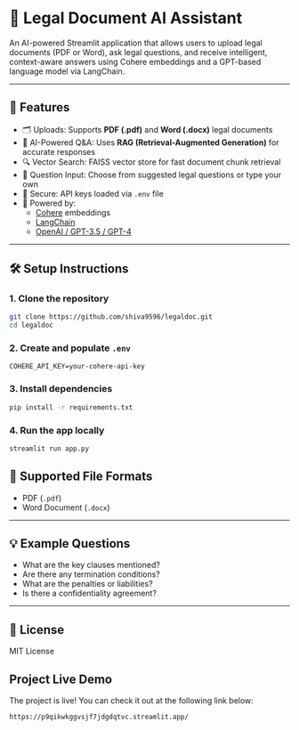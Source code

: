 
# 📄 Legal Document AI Assistant

An AI-powered Streamlit application that allows users to upload legal documents (PDF or Word), ask legal questions, and receive intelligent, context-aware answers using Cohere embeddings and a GPT-based language model via LangChain.

---

## 🚀 Features

- 🗂 Uploads: Supports **PDF (.pdf)** and **Word (.docx)** legal documents
- 🧠 AI-Powered Q&A: Uses **RAG (Retrieval-Augmented Generation)** for accurate responses
- 🔍 Vector Search: FAISS vector store for fast document chunk retrieval
- 💬 Question Input: Choose from suggested legal questions or type your own
- 🧾 Secure: API keys loaded via `.env` file
- 🧠 Powered by:
  - [Cohere](https://cohere.com/) embeddings
  - [LangChain](https://www.langchain.com/)
  - [OpenAI / GPT-3.5 / GPT-4](https://platform.openai.com/)

---

## 🛠 Setup Instructions

### 1. Clone the repository

```bash
git clone https://github.com/shiva9596/legaldoc.git
cd legaldoc
```

### 2. Create and populate `.env`

```env
COHERE_API_KEY=your-cohere-api-key
```

### 3. Install dependencies

```bash
pip install -r requirements.txt
```

### 4. Run the app locally

```bash
streamlit run app.py
```

## 📎 Supported File Formats

- PDF (`.pdf`)
- Word Document (`.docx`)

---

## 💡 Example Questions

- What are the key clauses mentioned?
- Are there any termination conditions?
- What are the penalties or liabilities?
- Is there a confidentiality agreement?

---

## 📄 License

MIT License

## Project Live Demo
The project is live! You can check it out at the following link below:
```bash
https://p9qikwkggvsjf7jdgdqtvc.streamlit.app/
```
